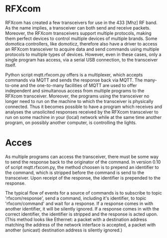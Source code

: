 # RFXcom
RFXcom has created a few transceivers for use in the 433 [Mhz] RF band. As the name implies, a transceiver can both send and receive packets. Moreover, the RFXcom transceivers support multiple protocols, making them perfect devices to control multiple devices of multiple brands. Some domotica controllers, like domoticz, therefore also have a driver to access an RFXcom transceiver to acquire data and send commands using multiple protocols to multiple types of devices. However, even in these cases, only a single program has access, via a serial USB connection, to the transceiver itself.

Python script mqtt.rfxcom.py offers is a multiplexer, which accepts commands via MQTT and sends the response back via MQTT. The many-to-one and the one-to-many facilities of MQTT are used to offer independent and simultanous access from multiple programs to the RFXcom transceiver. Moreover, the programs using the transceiver no longer need to run on the machine to which the transceiver is physically connected. Thus it becomes possible to have a program which receives and analyses the unsolicited responses received by the RFXcom transceiver to run on some machine in your (local) network while at the same time another program, on possibly another computer, is controlling the lights.

# Acces
As multiple programs can access the transceiver, there must be some way to send the response back to the originator of the command. In version 0.10 of script mqtt.rfxcom.py, the method choosen is to prepend an identifier to the command, which is stripped before the command is send to the transceiver. Upon receipt of the response, the identifier is prepended to the response.

The typical flow of events for a source of commands is to subscribe to topic 'rfxcom/response', send a command, including it's identifier, to topic 'rfxcom/command' and wait for a response. If a response comes in with another identifier, it will be silently ignored. If a response comes in with the correct identifier, the identifier is stripped and the response is acted upon. (This method looks like Ethernet: a packet with a destination address matching the address of the network interface is accepted, a packet with another (unicast) destination address is silently ignored.)
